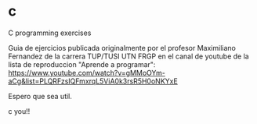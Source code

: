 # c
C programming exercises

Guia de ejercicios publicada originalmente por el profesor Maximiliano Fernandez de la carrera TUP/TUSI UTN FRGP en el canal de youtube de la lista de reproduccion "Aprende a programar":
          https://www.youtube.com/watch?v=gMMoOYm-aCg&list=PLQRFzsIQFmxrqL5ViA0k3rsR5H0oNKYxE 

Espero que sea util.

c you!!
